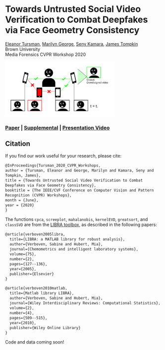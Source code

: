 # Towards Untrusted Social Video Verification to Combat Deepfakes via Face Geometry Consistency

[Eleanor Tursman](https://tursmanor.github.io/),
[Marilyn George](https://cs.brown.edu/people/grad/mgeorge5/),
[Seny Kamara](http://cs.brown.edu/~seny/),
[James Tompkin](http://jamestompkin.com/)  
Brown University  
Media Forensics CVPR Workshop 2020  

<img src="./main-fig.svg" width="70%">

### [Paper](https://tursmanor.github.io/social-video-verification.pdf) | [Supplemental](https://tursmanor.github.io/social-video-verification-supp.pdf) | [Presentation Video](https://www.youtube.com/watch?v=b6gPMMjfRWA)

## Citation
If you find our work useful for your research, please cite:  

```
@InProceedings{Tursman_2020_CVPR_Workshops,
author = {Tursman, Eleanor and George, Marilyn and Kamara, Seny and Tompkin, James},
title = {Towards Untrusted Social Video Verification to Combat Deepfakes via Face Geometry Consistency},
booktitle = {The IEEE/CVF Conference on Computer Vision and Pattern Recognition (CVPR) Workshops},
month = {June},
year = {2020}
} 
```

The functions ```cpca```, ```screeplot```, ```mahalanobis```, ```kernelEVD```, ```greatsort```, and ```classSVD``` are from the [LIBRA toolbox](https://github.com/mwgeurts/libra), as described in the following papers:  
```
@article{verboven2005libra,
  title={LIBRA: a MATLAB library for robust analysis},
  author={Verboven, Sabine and Hubert, Mia},
  journal={Chemometrics and intelligent laboratory systems},
  volume={75},
  number={2},
  pages={127--136},
  year={2005},
  publisher={Elsevier}
}
``` 
```
@article{verboven2010matlab,
  title={Matlab library LIBRA},
  author={Verboven, Sabine and Hubert, Mia},
  journal={Wiley Interdisciplinary Reviews: Computational Statistics},
  volume={2},
  number={4},
  pages={509--515},
  year={2010},
  publisher={Wiley Online Library}
}
```
Code and data coming soon!

